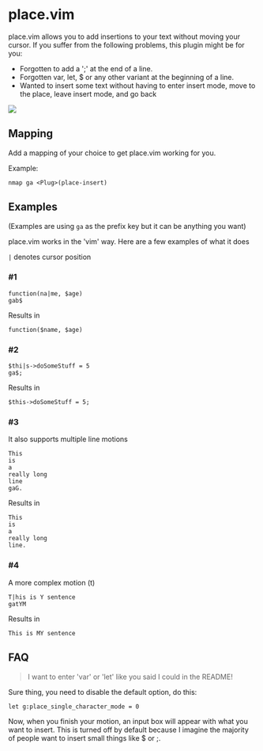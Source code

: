 # place.vim

place.vim allows you to add insertions to your text without moving your cursor.
If you suffer from the following problems, this plugin might be for you:

- Forgotten to add a ';' at the end of a line.
- Forgotten var, let, $ or any other variant at the beginning of a line.
- Wanted to insert some text without having to enter insert mode, move to the place, leave insert mode, and go back

![](https://i.imgur.com/N3rcDUi.gif)

## Mapping

Add a mapping of your choice to get place.vim working for you.

Example:

```
nmap ga <Plug>(place-insert)
```

## Examples

(Examples are using `ga` as the prefix key but it can be anything you want)

place.vim works in the 'vim' way. Here are a few examples of what it does


`|` denotes cursor position


### #1
```
function(na|me, $age)
gab$
```
Results in
```
function($name, $age)
```

### #2
```
$thi|s->doSomeStuff = 5
ga$;
```
Results in
```
$this->doSomeStuff = 5;
```

### #3

It also supports multiple line motions
```
This
is
a
really long
line
gaG.
```
Results in
```
This
is
a
really long
line.
```

### #4

A more complex motion (t)
```
T|his is Y sentence
gatYM
```
Results in
```
This is MY sentence
```

## FAQ

> I want to enter 'var' or 'let' like you said I could in the README!

Sure thing, you need to disable the default option, do this:

`let g:place_single_character_mode = 0`

Now, when you finish your motion, an input box will appear with what you want to insert.
This is turned off by default because I imagine the majority of people want to insert small things like $ or ;.
